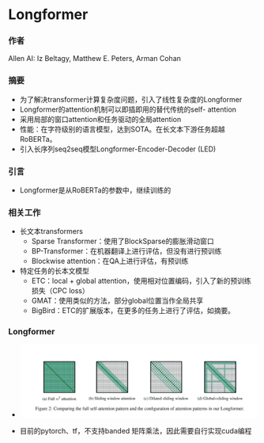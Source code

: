 # Longformer

### 作者

Allen AI: Iz Beltagy, Matthew E. Peters, Arman Cohan

### 摘要

- 为了解决transformer计算复杂度问题，引入了线性复杂度的Longformer
- Longformer的attention机制可以即插即用的替代传统的self- attention
- 采用局部的窗口attention和任务驱动的全局attention
- 性能：在字符级别的语言模型，达到SOTA。在长文本下游任务超越RoBERTa。
- 引入长序列seq2seq模型Longformer-Encoder-Decoder (LED)



### 引言

- Longformer是从RoBERTa的参数中，继续训练的

### 相关工作

- 长文本transformers
  - Sparse Transformer：使用了BlockSparse的膨胀滑动窗口
  - BP-Transformer：在机器翻译上进行评估，但没有进行预训练
  - Blockwise attention：在QA上进行评估，有预训练
- 特定任务的长本文模型
  - ETC：local + global attention，使用相对位置编码，引入了新的预训练损失（CPC loss）
  - GMAT：使用类似的方法，部分global位置当作全局共享
  - BigBird：ETC的扩展版本，在更多的任务上进行了评估，如摘要。



### Longformer

- ![Longformer](./pics/Longformer.png)

- 目前的pytorch、tf，不支持banded 矩阵乘法，因此需要自行实现cuda编程





